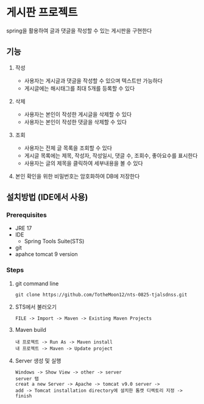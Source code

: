 # 게시판 프로젝트
spring을 활용하여 글과 댓글을 작성할 수 있는 게시판을 구현한다

## 기능
1. 작성
    * 사용자는 게시글과 댓글을 작성할 수 있으며 텍스트만 가능하다
    * 게시글에는 해시태그를 최대 5개를 등록할 수 있다    

2. 삭제
    * 사용자는 본인이 작성한 게시글을 삭제할 수 있다
    * 사용자는 본인이 작성한 댓글을 삭제할 수 있다

3. 조회
    * 사용자는 전체 글 목록을 조회할 수 있다
    * 게시글 목록에는 제목, 작성자, 작성일시, 댓글 수, 조회수, 좋아요수를 표시한다
    * 사용자는 글의 제목을 클릭하여 세부내용을 볼 수 있다

4. 본인 확인을 위한 비밀번호는 암호화하여 DB에 저장한다

## 설치방법 (IDE에서 사용)
### Prerequisites
* JRE 17
* IDE
   * Spring Tools Suite(STS)
* git
* apahce tomcat 9 version

### Steps
1. git command line

   ``` shell
   git clone https://github.com/TotheMoon12/nts-0825-tjalsdnss.git
   ```

2. STS에서 불러오기
   ``` shell
   FILE -> Import -> Maven -> Existing Maven Projects
   ```

3. Maven build
   ``` shell
   내 프로젝트 -> Run As -> Maven install
   내 프로젝트 -> Maven -> Update project
   ```
   
4. Server 생성 및 실행
   ``` shell
   Windows -> Show View -> other -> server
   server 탭
   creat a new Server -> Apache -> tomcat v9.0 server ->
   add -> Tomcat installation directory에 설치한 톰캣 디렉토리 지정 -> finish
   ```

